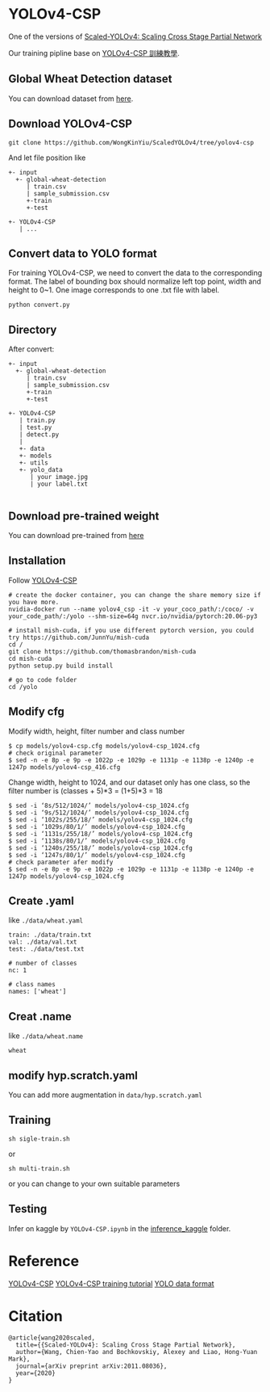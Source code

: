 # YOLOv4-CSP

One of the versions of [Scaled-YOLOv4: Scaling Cross Stage Partial Network](https://arxiv.org/abs/2011.08036)

Our training pipline base on [YOLOv4-CSP 訓練教學](https://medium.com/ching-i/scaledyolov4-yolov4-csp-%E8%A8%93%E7%B7%B4%E6%95%99%E5%AD%B8-ee091598e503).

## Global Wheat Detection dataset
You can download dataset from [here](https://www.kaggle.com/c/global-wheat-detection/data).


## Download YOLOv4-CSP

```
git clone https://github.com/WongKinYiu/ScaledYOLOv4/tree/yolov4-csp
```

And let file position like 
```
+- input
  +- global-wheat-detection
     | train.csv
     | sample_submission.csv
     +-train
     +-test
  
+- YOLOv4-CSP
   | ...
```

## Convert data to YOLO format
For training YOLOv4-CSP, we need to convert the data to the corresponding format.
The label of bounding box should normalize left top point, width and height to 0~1.
One image corresponds to one .txt file with label.
```
python convert.py
```
## Directory

After convert:
```
+- input
  +- global-wheat-detection
     | train.csv
     | sample_submission.csv
     +-train
     +-test
  
+- YOLOv4-CSP
   | train.py
   | test.py
   | detect.py
   | 
   +- data
   +- models
   +- utils 
   +- yolo_data
      | your image.jpg
      | your label.txt
        
```

## Download pre-trained weight
You can download pre-trained from [here](https://drive.google.com/file/d/1NQwz47cW0NUgy7L3_xOKaNEfLoQuq3EL/view)

## Installation

Follow [YOLOv4-CSP](https://github.com/WongKinYiu/ScaledYOLOv4/tree/yolov4-csp)
```
# create the docker container, you can change the share memory size if you have more.
nvidia-docker run --name yolov4_csp -it -v your_coco_path/:/coco/ -v your_code_path/:/yolo --shm-size=64g nvcr.io/nvidia/pytorch:20.06-py3

# install mish-cuda, if you use different pytorch version, you could try https://github.com/JunnYu/mish-cuda
cd /
git clone https://github.com/thomasbrandon/mish-cuda
cd mish-cuda
python setup.py build install

# go to code folder
cd /yolo
```

## Modify cfg

Modify width, height, filter number and class number
```
$ cp models/yolov4-csp.cfg models/yolov4-csp_1024.cfg
# check original parameter
$ sed -n -e 8p -e 9p -e 1022p -e 1029p -e 1131p -e 1138p -e 1240p -e 1247p models/yolov4-csp_416.cfg
```

Change width, height to 1024, and our dataset only has one class, so the filter number is (classes + 5)*3 = (1+5)*3 = 18

```
$ sed -i ‘8s/512/1024/’ models/yolov4-csp_1024.cfg
$ sed -i ‘9s/512/1024/’ models/yolov4-csp_1024.cfg
$ sed -i ‘1022s/255/18/’ models/yolov4-csp_1024.cfg
$ sed -i ‘1029s/80/1/’ models/yolov4-csp_1024.cfg
$ sed -i ‘1131s/255/18/’ models/yolov4-csp_1024.cfg
$ sed -i ‘1138s/80/1/’ models/yolov4-csp_1024.cfg
$ sed -i ‘1240s/255/18/’ models/yolov4-csp_1024.cfg
$ sed -i ‘1247s/80/1/’ models/yolov4-csp_1024.cfg
# check parameter afer modify
$ sed -n -e 8p -e 9p -e 1022p -e 1029p -e 1131p -e 1138p -e 1240p -e 1247p models/yolov4-csp_1024.cfg

```

## Create .yaml
like `./data/wheat.yaml`

```
train: ./data/train.txt  
val: ./data/val.txt  
test: ./data/test.txt  

# number of classes
nc: 1

# class names
names: ['wheat']

```

## Creat .name
like `./data/wheat.name`
```
wheat
```
## modify hyp.scratch.yaml

You can add more augmentation in `data/hyp.scratch.yaml`

## Training

```
sh sigle-train.sh
```
or 
```
sh multi-train.sh
```
or you can change to your own suitable parameters

## Testing 

Infer on kaggle by `YOLOv4-CSP.ipynb` in the [inference_kaggle](../inference_kaggle) folder.

# Reference

[YOLOv4-CSP](https://github.com/WongKinYiu/ScaledYOLOv4/tree/yolov4-csp)
[YOLOv4-CSP training tutorial](https://medium.com/ching-i/scaledyolov4-yolov4-csp-%E8%A8%93%E7%B7%B4%E6%95%99%E5%AD%B8-ee091598e503)
[YOLO data format](https://medium.com/ching-i/%E5%A6%82%E4%BD%95%E8%BD%89%E6%8F%9B%E7%82%BAyolo-txt%E6%A0%BC%E5%BC%8F-f1d193736e5c)

# Citation
```
@article{wang2020scaled,
  title={{Scaled-YOLOv4}: Scaling Cross Stage Partial Network},
  author={Wang, Chien-Yao and Bochkovskiy, Alexey and Liao, Hong-Yuan Mark},
  journal={arXiv preprint arXiv:2011.08036},
  year={2020}
}
```